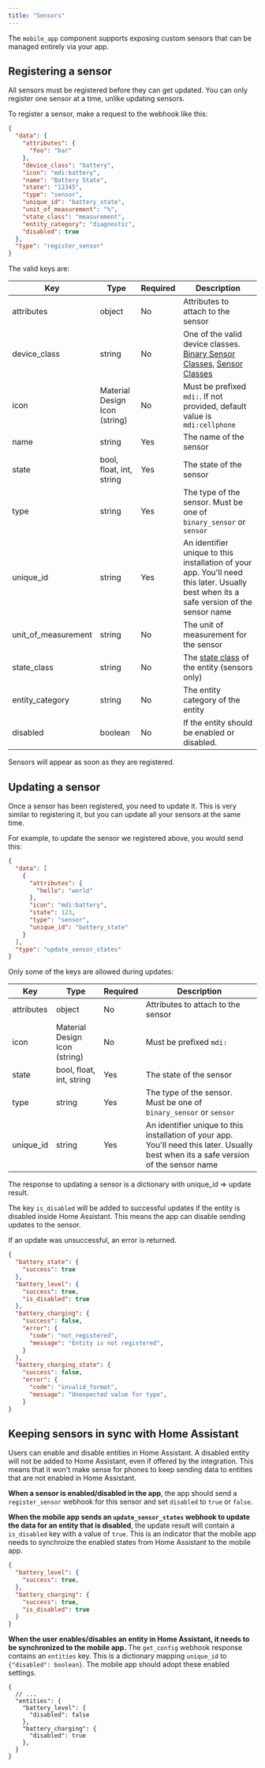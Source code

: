 ```yaml
---
title: "Sensors"
---
```


The `mobile_app` component supports exposing custom sensors that can be managed entirely via your app.

## Registering a sensor

All sensors must be registered before they can get updated. You can only register one sensor at a time, unlike updating sensors.

To register a sensor, make a request to the webhook like this:

```json
{
  "data": {
    "attributes": {
      "foo": "bar"
    },
    "device_class": "battery",
    "icon": "mdi:battery",
    "name": "Battery State",
    "state": "12345",
    "type": "sensor",
    "unique_id": "battery_state",
    "unit_of_measurement": "%",
    "state_class": "measurement",
    "entity_category": "diagnostic",
    "disabled": true
  },
  "type": "register_sensor"
}
```

The valid keys are:

| Key                 | Type                          | Required | Description                                                                                                                                                                                                     |
|---------------------|-------------------------------|----------|-----------------------------------------------------------------------------------------------------------------------------------------------------------------------------------------------------------------|
| attributes          | object                        | No       | Attributes to attach to the sensor                                                                                                                                                                              |
| device_class        | string                        | No       | One of the valid device classes. [Binary Sensor Classes](https://www.home-assistant.io/components/binary_sensor/#device-class), [Sensor Classes](https://www.home-assistant.io/components/sensor/#device-class) |
| icon                | Material Design Icon (string) | No       | Must be prefixed `mdi:`. If not provided, default value is `mdi:cellphone`                                                                                                                                      |
| name                | string                        | Yes      | The name of the sensor                                                                                                                                                                                          |
| state               | bool, float, int, string      | Yes      | The state of the sensor                                                                                                                                                                                         |
| type                | string                        | Yes      | The type of the sensor. Must be one of `binary_sensor` or `sensor`                                                                                                                                              |
| unique_id           | string                        | Yes      | An identifier unique to this installation of your app. You'll need this later. Usually best when its a safe version of the sensor name                                                                          |
| unit_of_measurement | string                        | No       | The unit of measurement for the sensor                                                                                                                                                                          |
| state_class | string | No | The [state class](../../core/entity/sensor.md#available-state-classes) of the entity (sensors only)
| entity_category | string | No | The entity category of the entity
| disabled | boolean | No | If the entity should be enabled or disabled.

Sensors will appear as soon as they are registered.

## Updating a sensor

Once a sensor has been registered, you need to update it. This is very similar to registering it, but you can update all your sensors at the same time.

For example, to update the sensor we registered above, you would send this:

```json
{
  "data": [
    {
      "attributes": {
        "hello": "world"
      },
      "icon": "mdi:battery",
      "state": 123,
      "type": "sensor",
      "unique_id": "battery_state"
    }
  ],
  "type": "update_sensor_states"
}
```

Only some of the keys are allowed during updates:

| Key                 | Type                          | Required | Description                                                                                                                           |
|---------------------|-------------------------------|----------|---------------------------------------------------------------------------------------------------------------------------------------|
| attributes          | object                        | No       | Attributes to attach to the sensor                                                                                                    |
| icon                | Material Design Icon (string) | No       | Must be prefixed `mdi:`                                                                                                               |
| state               | bool, float, int, string      | Yes      | The state of the sensor                                                                                                               |
| type                | string                        | Yes      | The type of the sensor. Must be one of `binary_sensor` or `sensor`                                                                    |
| unique_id           | string                        | Yes      | An identifier unique to this installation of your app. You'll need this later. Usually best when its a safe version of the sensor name |

The response to updating a sensor is a dictionary with unique_id => update result.

The key `is_disabled` will be added to successful updates if the entity is disabled inside Home Assistant. This means the app can disable sending updates to the sensor.

If an update was unsuccessful, an error is returned.

```json
{
  "battery_state": {
    "success": true
  },
  "battery_level": {
    "success": true,
    "is_disabled": true
  },
  "battery_charging": {
    "success": false,
    "error": {
      "code": "not_registered",
      "message": "Entity is not registered",
    }
  },
  "battery_charging_state": {
    "success": false,
    "error": {
      "code": "invalid_format",
      "message": "Unexpected value for type",
    }
}
```

## Keeping sensors in sync with Home Assistant

Users can enable and disable entities in Home Assistant. A disabled entity will not be added to Home Assistant, even if offered by the integration. This means that it won't make sense for phones to keep sending data to entities that are not enabled in Home Assistant.

**When a sensor is enabled/disabled in the app**, the app should send a `register_sensor` webhook for this sensor and set `disabled` to `true` or `false`.

**When the mobile app sends an `update_sensor_states` webhook to update the data for an entity that is disabled**, the update result will contain a `is_disabled` key with a value of `true`. This is an indicator that the mobile app needs to synchroize the enabled states from Home Assistant to the mobile app.

```json
{
  "battery_level": {
    "success": true,
  },
  "battery_charging": {
    "success": true,
    "is_disabled": true
  }
}
```

**When the user enables/disables an entity in Home Assistant, it needs to be synchronized to the mobile app.** The `get_config` webhook response contains an `entities` key. This is a dictionary mapping `unique_id` to `{"disabled": boolean}`. The mobile app should adopt these enabled settings.

```json5
{
  // ...
  "entities": {
    "battery_level": {
      "disabled": false
    },
    "battery_charging": {
      "disabled": true
    },
  }
}
```
